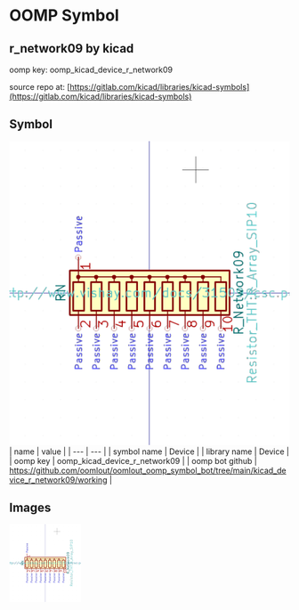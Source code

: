 # OOMP Symbol  
## r_network09  by kicad  
  
oomp key: oomp_kicad_device_r_network09  
  
source repo at: [https://gitlab.com/kicad/libraries/kicad-symbols](https://gitlab.com/kicad/libraries/kicad-symbols)  
## Symbol  
  
[![working.png](working_600.png)](working.png)  
| name | value | 
| --- | --- | 
| symbol name | Device | 
| library name | Device | 
| oomp key | oomp_kicad_device_r_network09 | 
| oomp bot github | https://github.com/oomlout/oomlout_oomp_symbol_bot/tree/main/kicad_device_r_network09/working | 
## Images  
  
[![working.png](working_140.png)](working.png)  
